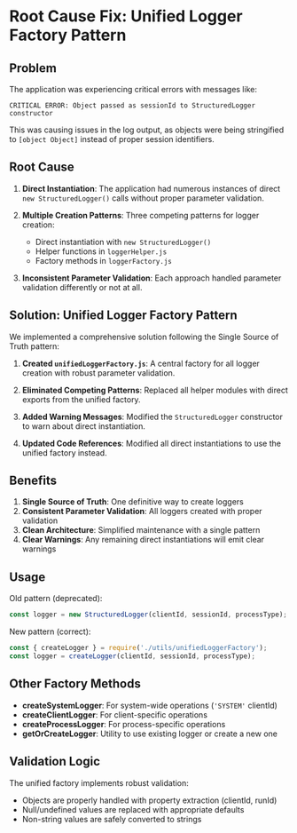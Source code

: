 # Root Cause Fix: Unified Logger Factory Pattern

## Problem

The application was experiencing critical errors with messages like:

```
CRITICAL ERROR: Object passed as sessionId to StructuredLogger constructor
```

This was causing issues in the log output, as objects were being stringified to `[object Object]` instead of proper session identifiers.

## Root Cause

1. **Direct Instantiation**: The application had numerous instances of direct `new StructuredLogger()` calls without proper parameter validation.
   
2. **Multiple Creation Patterns**: Three competing patterns for logger creation:
   - Direct instantiation with `new StructuredLogger()`
   - Helper functions in `loggerHelper.js`
   - Factory methods in `loggerFactory.js`
   
3. **Inconsistent Parameter Validation**: Each approach handled parameter validation differently or not at all.

## Solution: Unified Logger Factory Pattern

We implemented a comprehensive solution following the Single Source of Truth pattern:

1. **Created `unifiedLoggerFactory.js`**: A central factory for all logger creation with robust parameter validation.

2. **Eliminated Competing Patterns**: Replaced all helper modules with direct exports from the unified factory.

3. **Added Warning Messages**: Modified the `StructuredLogger` constructor to warn about direct instantiation.

4. **Updated Code References**: Modified all direct instantiations to use the unified factory instead.

## Benefits

1. **Single Source of Truth**: One definitive way to create loggers
2. **Consistent Parameter Validation**: All loggers created with proper validation
3. **Clean Architecture**: Simplified maintenance with a single pattern
4. **Clear Warnings**: Any remaining direct instantiations will emit clear warnings

## Usage

Old pattern (deprecated):
```javascript
const logger = new StructuredLogger(clientId, sessionId, processType);
```

New pattern (correct):
```javascript
const { createLogger } = require('./utils/unifiedLoggerFactory');
const logger = createLogger(clientId, sessionId, processType);
```

## Other Factory Methods

- **createSystemLogger**: For system-wide operations (`'SYSTEM'` clientId)
- **createClientLogger**: For client-specific operations
- **createProcessLogger**: For process-specific operations
- **getOrCreateLogger**: Utility to use existing logger or create a new one

## Validation Logic

The unified factory implements robust validation:
- Objects are properly handled with property extraction (clientId, runId)
- Null/undefined values are replaced with appropriate defaults
- Non-string values are safely converted to strings